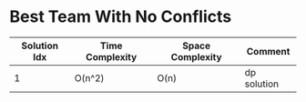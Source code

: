 # Best Team With No Conflicts

| Solution Idx | Time Complexity | Space Complexity | Comment     |
| ------------ | --------------- | ---------------- | ----------- |
| 1            | O(n^2)          | O(n)             | dp solution |
